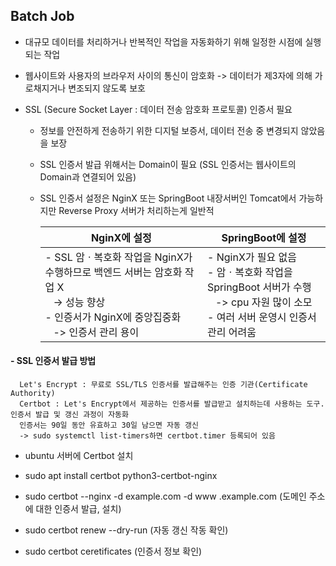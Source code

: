 ## Batch Job

- 대규모 데이터를 처리하거나 반복적인 작업을 자동화하기 위해 일정한 시점에 실행되는 작업

- 웹사이트와 사용자의 브라우저 사이의 통신이 암호화 -> 데이터가 제3자에 의해 가로채지거나 변조되지 않도록 보호
- SSL (Secure Socket Layer : 데이터 전송 암호화 프로토콜) 인증서 필요
  - 정보를 안전하게 전송하기 위한 디지털 보증서, 데이터 전송 중 변경되지 않았음을 보장
  - SSL 인증서 발급 위해서는 Domain이 필요 (SSL 인증서는 웹사이트의 Domain과 연결되어 있음)
  - SSL 인증서 설정은 NginX 또는 SpringBoot 내장서버인 Tomcat에서 가능하지만 Reverse Proxy 서버가 처리하는게 일반적


    |NginX에 설정|SpringBoot에 설정|
    |------|---|
    |- SSL 암ㆍ복호화 작업을 NginX가 수행하므로 백엔드 서버는 암호화 작업 X <br/>&nbsp;&nbsp;&nbsp;-> 성능 향상<br/>- 인증서가 NginX에 중앙집중화<br/>&nbsp;&nbsp;&nbsp;-> 인증서 관리 용이 |- NginX가 필요 없음<br/>- 암ㆍ복호화 작업을 SpringBoot 서버가 수행<br/>&nbsp;&nbsp;&nbsp;-> cpu 자원 많이 소모<br/>- 여러 서버 운영시 인증서 관리 어려움 |
   

#### - SSL 인증서 발급 방법
```
  Let's Encrypt : 무료로 SSL/TLS 인증서를 발급해주는 인증 기관(Certificate Authority)
  Certbot : Let's Encrypt에서 제공하는 인증서를 발급받고 설치하는데 사용하는 도구. 인증서 발급 및 갱신 과정이 자동화  
  인증서는 90일 동안 유효하고 30일 남으면 자동 갱신
  -> sudo systemctl list-timers하면 certbot.timer 등록되어 있음
```
- ubuntu 서버에 Certbot 설치
- sudo apt install certbot python3-certbot-nginx
- sudo certbot --nginx -d example.com -d www .example.com (도메인 주소에 대한 인증서 발급, 설치)
- sudo certbot renew --dry-run (자동 갱신 작동 확인)

- sudo certbot ceretificates (인증서 정보 확인) 

